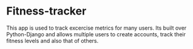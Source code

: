 # Fitness-tracker
This app is used to track excercise metrics for many users. Its built over Python-Django and allows multiple users to create accounts, track their fitness levels and also that of others.
